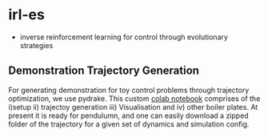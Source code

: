 # irl-es
- inverse reinforcement learning for control through evolutionary strategies

## Demonstration Trajectory Generation 

For generating demonstration for toy control problems through trajectory optimization, we use pydrake. This custom [colab notebook](https://colab.research.google.com/drive/14D8u36RauNort_PMrUYHtL7BTLVy290h?usp=sharing) comprises of the i)setup ii) trajectoy generation iii) Visualisation and iv) other boiler plates. At present it is ready for pendulumn, and one can easily download a zipped folder of the trajectory for a given set of dynamics and simulation config.


